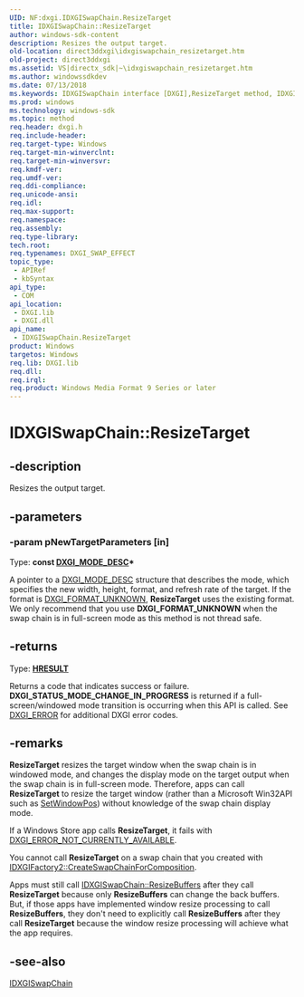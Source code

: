 ```yaml
---
UID: NF:dxgi.IDXGISwapChain.ResizeTarget
title: IDXGISwapChain::ResizeTarget
author: windows-sdk-content
description: Resizes the output target.
old-location: direct3ddxgi\idxgiswapchain_resizetarget.htm
old-project: direct3ddxgi
ms.assetid: VS|directx_sdk|~\idxgiswapchain_resizetarget.htm
ms.author: windowssdkdev
ms.date: 07/13/2018
ms.keywords: IDXGISwapChain interface [DXGI],ResizeTarget method, IDXGISwapChain.ResizeTarget, IDXGISwapChain::ResizeTarget, ResizeTarget, ResizeTarget method [DXGI], ResizeTarget method [DXGI],IDXGISwapChain interface, direct3ddxgi.idxgiswapchain_resizetarget, dxgi/IDXGISwapChain::ResizeTarget, f136baf7-17fc-2a80-f25e-e0fc612bcad7
ms.prod: windows
ms.technology: windows-sdk
ms.topic: method
req.header: dxgi.h
req.include-header: 
req.target-type: Windows
req.target-min-winverclnt: 
req.target-min-winversvr: 
req.kmdf-ver: 
req.umdf-ver: 
req.ddi-compliance: 
req.unicode-ansi: 
req.idl: 
req.max-support: 
req.namespace: 
req.assembly: 
req.type-library: 
tech.root: 
req.typenames: DXGI_SWAP_EFFECT
topic_type:
 - APIRef
 - kbSyntax
api_type:
 - COM
api_location:
 - DXGI.lib
 - DXGI.dll
api_name:
 - IDXGISwapChain.ResizeTarget
product: Windows
targetos: Windows
req.lib: DXGI.lib
req.dll: 
req.irql: 
req.product: Windows Media Format 9 Series or later
---
```


# IDXGISwapChain::ResizeTarget


## -description


Resizes the output target.


## -parameters




### -param pNewTargetParameters [in]

Type: <b>const <a href="https://msdn.microsoft.com/ed39012c-0c3b-4c8e-ae83-c252c0fd3cff">DXGI_MODE_DESC</a>*</b>

A pointer to a <a href="https://msdn.microsoft.com/ed39012c-0c3b-4c8e-ae83-c252c0fd3cff">DXGI_MODE_DESC</a> structure that describes the mode, which specifies the new width, height, format, and refresh rate of the target. 
        If the format is <a href="https://msdn.microsoft.com/dce61bc4-4ed5-4e64-84e8-6db88025e5c2">DXGI_FORMAT_UNKNOWN</a>, <b>ResizeTarget</b> uses the existing format. We only recommend that you use <b>DXGI_FORMAT_UNKNOWN</b> when the swap chain is in full-screen 
        mode as this method is not thread safe.


## -returns



Type: <b><a href="455d07e9-52c3-4efb-a9dc-2955cbfd38cc">HRESULT</a></b>

Returns a code that indicates success or failure. <b>DXGI_STATUS_MODE_CHANGE_IN_PROGRESS</b> is returned if a full-screen/windowed mode transition is occurring 
      when this API is called. See <a href="https://msdn.microsoft.com/9aa7dd65-6bf9-4731-8085-a9eab4224cdd">DXGI_ERROR</a> for additional DXGI error codes.




## -remarks



<b>ResizeTarget</b> resizes the target window when the swap chain is in windowed mode, and changes the display mode on the target output when the swap 
      chain is in full-screen mode. Therefore, apps can call <b>ResizeTarget</b> to resize the target window (rather than a Microsoft Win32API such as <a href="https://msdn.microsoft.com/e0a28590-0fed-4ffa-adcd-84b60df316b5">SetWindowPos</a>) 
      without knowledge of the swap chain display mode.

If a Windows Store app calls <b>ResizeTarget</b>, it fails with <a href="dxgi_error.htm">DXGI_ERROR_NOT_CURRENTLY_AVAILABLE</a>.

You cannot call <b>ResizeTarget</b> on a swap chain that you created with <a href="https://msdn.microsoft.com/8AE13082-F8C3-422A-A111-4E91488BD1AF">IDXGIFactory2::CreateSwapChainForComposition</a>.

Apps must still call <a href="https://msdn.microsoft.com/c70aaad0-e742-4ff1-9d25-80d171f3f9de">IDXGISwapChain::ResizeBuffers</a> after they call <b>ResizeTarget</b> because only <b>ResizeBuffers</b> can change the back buffers. But, if those apps have implemented window resize processing to call <b>ResizeBuffers</b>, they don't need to explicitly call <b>ResizeBuffers</b> after they call <b>ResizeTarget</b> because the window resize processing will achieve what the app requires.




## -see-also




<a href="https://msdn.microsoft.com/344ada45-35a0-4e99-b3b7-0f316df029ab">IDXGISwapChain</a>
 

 

